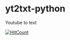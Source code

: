 # yt2txt-python
Youtube to text


[![HitCount](http://hits.dwyl.io/teamtact/https://github.com/teamtact/yt2txt-python.svg)](http://hits.dwyl.io/teamtact/https://github.com/teamtact/yt2txt-python)
